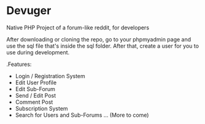 # Devuger
Native PHP Project of a forum-like reddit, for developers

After downloading or cloning the repo, go to your phpmyadmin page and use the sql file that's inside the sql folder.
After that, create a user for you to use during development.

.Features:

- Login / Registration System
- Edit User Profile
- Edit Sub-Forum
- Send / Edit Post
- Comment Post
- Subscription System
- Search for Users and Sub-Forums
...
(More to come)
